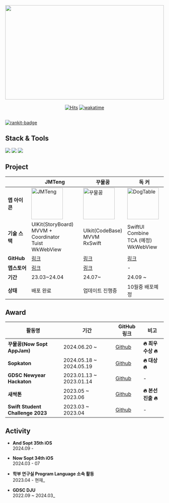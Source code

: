 
<!--
**hooni0918/hooni0918** is a ✨ _special_ ✨ repository because its `README.md` (this file) appears on your GitHub profile.

- 🔭 I’m currently working on ..
- 🌱 I’m currently learning ...
- 👯 I’m looking to collaborate on ...
- 🤔 I’m looking for help with ...
- 💬 Ask me about ...
- 📫 How to reach me: ...
- 😄 Pronouns: ...
- ⚡ Fun fact: ...
-->
  <img src="https://render.gitanimals.org/farms/hooni0918" width="100%" height="300"/>
<!--<img width="1200" src="https://github.com/hooni0918/hooni0918/assets/109647045/24c2ae92-a64e-4a12-bfda-5bdd3457e4de">
-->
<div align="center">
  <br>
  <a href="https://hits.seeyoufarm.com"><img src="https://hits.seeyoufarm.com/api/count/incr/badge.svg?url=https%3A%2F%2Fgithub.com%2Fhooni0918%2Fhit-counter&count_bg=%2379C83D&title_bg=%23555555&icon=github.svg&icon_color=%23FFFFFF&title=visited&edge_flat=false" alt="Hits"></a>
  <a href="https://wakatime.com/@2d44752f-7ff7-4324-b37f-91b5c35a1c70"><img src="https://wakatime.com/badge/user/2d44752f-7ff7-4324-b37f-91b5c35a1c70.svg" alt="wakatime"></a>
  <br><br>
  <!--
  <img src="https://raw.githubusercontent.com/hooni0918/github-3d-contrib/main/profile-3d-contrib/profile-green.svg" width="59%" height="300">
  <a href="https://github.com/devxb/gitanimals">
  -->
  </a>
</div>


[![rankit-badge](https://badge.rankit.run/badge?name=hooni0918)](https://www.rankit.run)
## Stack & Tools
<p>
<img src="https://img.shields.io/badge/Swift-F05138?&style=flat-square&logo=Swift&logoColor=white"/>
<img src="https://img.shields.io/badge/SwiftUI-2C68B5?&style=flat-square&logo=Swift&logoColor=white"/>
<img src="https://img.shields.io/badge/Xcode-147EFB?&style=flat-square&logo=Xcode&logoColor=white"/>

<!-- <p style="margin-right: 40;"> 
<img src="https://img.shields.io/badge/Git-F05032?&style=flat-square&logo=Git&logoColor=white"/>
<img src="https://img.shields.io/badge/GitHub-111111?&style=flat-square&logo=GitHub&logoColor=white"/>
<img src="https://img.shields.io/badge/CocoaPods-EE3322?&style=flat-square&logo=CocoaPods&logoColor=white"/> 
<img src="https://img.shields.io/badge/Postman-FF6C37?&style=flat-square&logo=Postman&logoColor=white"/>
<img src="https://img.shields.io/badge/Figma-ef8c7d?&style=flat-square&logo=Figma&logoColor=white"/>
<img src="https://img.shields.io/badge/jira-0052CC?&style=flat-square&logo=jira&logoColor=white"/>
<img src="https://img.shields.io/badge/slack-4A154B?&style=flat-square&logo=slack&logoColor=white"/>
<img src="https://img.shields.io/badge/notion-000000?&style=flat-square&logo=notion&logoColor=white"/>
-->
## Project
|          | JMTeng | 꾸물꿈 | 독 커 |
|----------|--------|------------|------------|
| **앱 아이콘** | <img width="100" src="https://github.com/hooni0918/hooni0918/assets/109647045/0b10a698-43db-4b9d-b83d-6ea986405ec4" alt="JMTeng"> | <img width="100" src="https://github.com/user-attachments/assets/0c624c1f-ff00-4ede-88e6-91b6c8a40533" alt="꾸물꿈"> | <img width="100" src="https://github.com/user-attachments/assets/ccc81de9-76b6-4c5d-824f-525e6322510f" alt="DogTable"> |
| **기술 스택** | UIKit(StoryBoard) <br> MVVM + Coordinator <br> Tuist <br> WkWebView | UIkit(CodeBase) <br> MVVM <br> RxSwift | SwiftUI <br> Combine <br> TCA (예정) <br> WkWebView|
| **GitHub** | [링크](https://github.com/team-JMT/JMT-iOS-repack) | [링크](https://github.com/OMZigak/KKUYOS) | [링크](https://github.com/Graduate-PetsTable/repack-PT) |
| **앱스토어** | [링크](https://apps.apple.com/kr/app/jmteng-%EC%9A%B0%EB%A6%AC%EB%A7%8C%EC%9D%98-%EB%A7%9B%EC%A7%91%EB%A6%AC%EC%8A%A4%ED%8A%B8/id6478379579) | [링크](https://apps.apple.com/kr/app/%EA%BE%B8%EB%AC%BC%EA%BF%88/id6535647152) | - |
| **기간** | 23.03~24.04 | 24.07~ | 24.09 ~ |
| **상태** | 배포 완료 | 업데이트 진행중 | 10월중 배포예정 |


## Award
| 활동명                        | 기간                        | GitHub 링크 | 비고                     |
| ---------------------------- | ------------------------- | ---------------------------- | ---------------------------- |
| **꾸물꿈(Now Sopt AppJam)**                   | 2024.06.20 ~              | [Github](https://github.com/OMZigak/KKUYOS) | **🔥 최우수상 🔥** |
| **Sopkaton**                 | 2024.05.18 ~ 2024.05.19    | [Github](https://github.com/34th-SOPKATHON-iOS-TEAM1/iOS) | **🔥 대상 🔥** |
| **GDSC Newyear Hackaton**    | 2023.01.13 ~ 2023.01.14    | [Github](https://github.com/GDSC-Hackathon-TeamB) | - |
| **새싹톤**                    | 2023.05 ~ 2023.06          | [Github](https://github.com/hooni0918/Sesacthon_DoitDoitChu/tree/main) | **🔥 본선 진출 🔥** |
| **Swift Student Challenge 2023** | 2023.03 ~ 2023.04 | [Github](https://github.com/hooni0918/WWDC2023-Scholaship) | - |

## **Activity**

- **And Sopt 35th iOS**  
  2024.09 - 

- **Now Sopt 34th iOS**  
  2024.03 - 07

- **학부 연구실 Program Language 소속 활동**  
  2023.04 - 현재_

- **GDSC DJU**  
  2022.09 ~ 2024.03_
